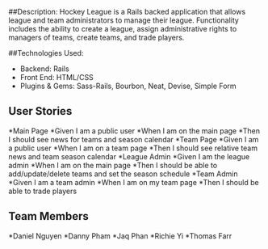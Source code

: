 ##Description: 
Hockey League is a Rails backed application that allows league and team administrators to manage their league.  Functionality includes the ability to create a league, assign administrative rights to managers of teams, create teams, and trade players. 

##Technologies Used:
* Backend: Rails
* Front End: HTML/CSS
* Plugins & Gems: Sass-Rails, Bourbon, Neat, Devise, Simple Form

## User Stories
*Main Page
  *Given I am a public user
  *When I am on the main page
  *Then I should see news for teams and season calendar
*Team Page
  *Given I am a public user
  *When I am on a team page
  *Then I should see relative team news and team season calendar
*League Admin
  *Given I am the league admin
  *When I am on the main page
  *Then I should be able to add/update/delete teams and set the season schedule
*Team Admin
  *Given I am a team admin
  *When I am on my team page
  *Then I should be able to trade players
  
## Team Members
*Daniel Nguyen
*Danny Pham
*Jaq Phan
*Richie Yi
*Thomas Farr

